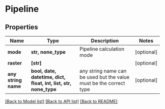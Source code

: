# Pipeline


## Properties
Name | Type | Description | Notes
------------ | ------------- | ------------- | -------------
**mode** | **str, none_type** | Pipeline calculation mode | [optional] 
**raster** | **[str]** |  | [optional] 
**any string name** | **bool, date, datetime, dict, float, int, list, str, none_type** | any string name can be used but the value must be the correct type | [optional]

[[Back to Model list]](../README.md#documentation-for-models) [[Back to API list]](../README.md#documentation-for-api-endpoints) [[Back to README]](../README.md)


